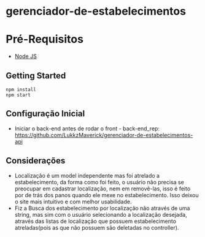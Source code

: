 # gerenciador-de-estabelecimentos

# Pré-Requisitos

 - [Node JS](https://nodejs.org/en/)

## Getting Started
    npm install   
    npm start

## Configuração Inicial
- Iniciar o back-end antes de rodar o front - back-end_rep: https://github.com/LukkzMaverick/gerenciador-de-estabelecimentos-api

## Considerações
- Localização é um model independente mas foi atrelado a estabelecimento, da forma como foi feito, o usuário não precisa se preocupar em cadastrar localização, nem em removê-las, isso é feito por de trás dos panos quando ele mexe no estabelecimento. Isso deixou o site mais intuitivo e com melhor usabilidade. 
- Fiz a Busca dos estabelecimento por localização não através de uma string, mas sim com o usuário selecionando a localização desejada, através das listas de localização que possuem estabelecimento atreladas(pois as que não possuem são deletadas no controller).
